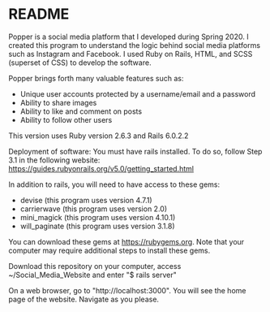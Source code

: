 # README

Popper is a social media platform that I developed during Spring 2020. I created this program to understand the logic behind social media platforms such as Instagram and Facebook. I used Ruby on Rails, HTML, and SCSS (superset of CSS) to develop the software.

Popper brings forth many valuable features such as:
- Unique user accounts protected by a username/email and a password
- Ability to share images
- Ability to like and comment on posts
- Ability to follow other users

This version uses Ruby version 2.6.3 and Rails 6.0.2.2



Deployment of software:
You must have rails installed. To do so, follow Step 3.1 in the following website: https://guides.rubyonrails.org/v5.0/getting_started.html

In addition to rails, you will need to have access to these gems:
- devise (this program uses version 4.7.1)
- carrierwave (this program uses version 2.0)
- mini_magick (this program uses version 4.10.1)
- will_paginate (this program uses version 3.1.8)

You can download these gems at https://rubygems.org. Note that your computer may require additional steps to install these gems. 

Download this repository on your computer, access ~/Social_Media_Website and enter "$ rails server"

On a web browser, go to "http://localhost:3000". You will see the home page of the website. Navigate as you please.
